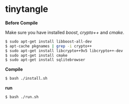 # tinytangle


**Before Compile**

Make sure you have installed *boost*, *crypto++* and *cmake*.

```sh
$ sudo apt-get install libboost-all-dev
$ apt-cache pkgnames | grep -i crypto++
$ sudo apt-get install libcrypto++9v5 libcrypto++-dev
$ sudo apt-get install cmake
$ sudo apt-get install sqlitebrowser
```

**Compile**

```sh
$ bash ./install.sh
```

**run**

```sh
$ bash ./run.sh
```
